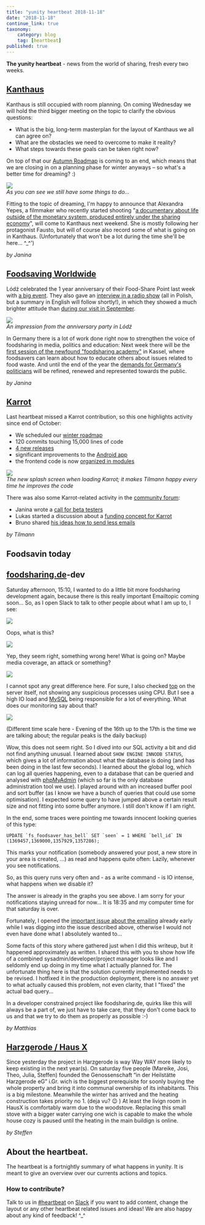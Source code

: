 ```yaml
---
title: "yunity heartbeat 2018-11-18"
date: "2018-11-18"
continue_link: true
taxonomy:
    category: blog
    tag: [heartbeat]
published: true
---
```


**The yunity heartbeat** - news from the world of sharing, fresh every two weeks.

## [Kanthaus](https://kanthaus.online)
Kanthaus is still occupied with room planning. On coming Wednesday we will hold the third bigger meeting on the topic to clarify the obvious questions:
- What is the big, long-term masterplan for the layout of Kanthaus we all can agree on?
- What are the obstacles we need to overcome to make it reality?
- What steps towards these goals can be taken right now?

On top of that our [Autumn Roadmap](https://kanthaus.online/governance/minutes/2018-09-04_roadmap) is coming to an end, which means that we are closing in on a planning phase for winter anyways – so what's a better time for dreaming? :)

![](autumnRoadmap.jpg)<br>
_As you can see we still have some things to do..._

Fitting to the topic of dreaming, I'm happy to announce that Alexandra Yepes, a filmmaker who recently started shooting "[a documentary about life outside of the monetary system, produced entirely under the sharing economy](https://chirimoyafilms.wixsite.com/fausto/)", will come to Kanthaus next weekend. She is mostly following her protagonist Fausto, but will of course also record some of what is going on in Kanthaus. (Unfortunately that won't be a lot during the time she'll be here... ^\_^')

_by Janina_

## [Foodsaving Worldwide](https://foodsaving.world)
Lódź celebrated the 1 year anniversary of their Food-Share Point last week with [a big event](https://www.facebook.com/events/256984375161501/). They also gave an [interview in a radio show](https://www.radiolodz.pl/broadcast_posts/48304-pierwsze-urodziny-lodzkiej-jadlodzielni-jestem-eko) (all in Polish, but a summary in English will follow shortly!), in which they showed a much brighter attitude than [during our visit in September](https://foodsaving.today/en/blog/2018/10/18/fspl-lodz-wroclaw).

![](0lodzAni.jpg)<br>
_An impression from the anniversary party in Lódź_

In Germany there is a lot of work done right now to strengthen the voice of foodsharing in media, politics and education: Next week there will be the [first session of the newfound "foodsharing academy"](https://wiki.foodsharing.de/images/6/6f/Seminarausschreibung_final.pdf) in Kassel, where foodsavers can learn about how to educate others about issues related to food waste. And until the end of the year the [demands for Germany's politicians](https://wiki.foodsharing.de/images/c/c6/Forderugen_lang_2017-12.pdf) will be refined, renewed and represented towards the public.

_by Janina_

## [Karrot](https://karrot.world)

Last heartbeat missed a Karrot contribution, so this one highlights activity since end of October:

- We scheduled our [winter roadmap](https://community.foodsaving.world/t/collecting-feature-requests-for-karrot-winter-2018/134/8?u=tiltec)
- 120 commits touching 15,000 lines of code
- [4 new releases](https://github.com/yunity/karrot-frontend/blob/master/CHANGELOG.md)
- significant improvements to the [Android app](https://play.google.com/store/apps/details?id=world.karrot)
- the frontend code is now [organized in modules](https://docs.karrot.world/frontend-structure.html)

![](Karrot-loading.png?resize=240,470)<br>
_The new splash screen when loading Karrot; it makes Tilmann happy every time he improves the code_

There was also some Karrot-related activity in the [community forum](https://community.foodsaving.world/):

- Janina wrote a [call for beta testers](https://community.foodsaving.world/t/call-for-beta-testers/144)
- Lukas started a discussion about a [funding concept for Karrot](https://community.foodsaving.world/t/funding-concept-for-karrot/136)
- Bruno shared [his ideas how to send less emails](https://community.foodsaving.world/t/improving-notifications-e-mail-and-push/169)


_by Tilmann_

## Foodsavin today

## [foodsharing.de](https://foodsharing.de)-dev
Saturday afternoon, 15:10, I wanted to do a little bit more foodsharing development again, because there is this really important Emailtopic coming soon...
So, as I open Slack to talk to other people about what I am up to, I see:

![](fs_beta_foodsharing_slower_today.png)<br>

Oops, what is this?

![](fsde_response_time.png)<br>

Yep, they seem right, something wrong here! What is going on? Maybe media coverage, an attack or something?

![](fsde_nginx.png)<br>

I cannot spot any great difference here. For sure, I also checked [top](https://en.wikipedia.org/wiki/Top_(software)) on the server itself, not showing any suspicious processes using CPU. But I see a high IO load and [MySQL](https://en.wikipedia.org/wiki/MySQL) being responsible for a lot of everything. What does our monitoring say about that?

![](fsde_database_activity.png)<br>

(Different time scale here - Evening of the 16th up to the 17th is the time we are talking about; the regular peaks is the daily backup)

Wow, this does not seem right. So I dived into our SQL activity a bit and did not find anything unusual. I learned about `SHOW ENGINE INNODB STATUS`, which gives a lot of information about what the database is doing (and has been doing in the last few seconds). I learned about the global log, which can log all queries happening, even to a database that can be queried and analysed with [phpMyAdmin](https://www.phpmyadmin.net/) (which so far is the only database administration tool we use).
I played around with an increased buffer pool and sort buffer (as I know we have a bunch of queries that could use some optimisation). I expected some query to have jumped above a certain result size and not fitting into some buffer anymore. I still don't know if I am right.

In the end, some traces were pointing me towards innocent looking queries of this type:

```
UPDATE `fs_foodsaver_has_bell` SET `seen` = 1 WHERE `bell_id` IN (1369457,1369000,1357929,1357286);
```

This marks your notification (somebody answered your post, a new store in your area is created, ...) as read and happens quite often: Lazily, whenever you see notifications.

So, as this query runs very often and - as a write command - is IO intense, what happens when we disable it?

The answer is already in the graphs you see above. I am sorry for your notifications staying unread for now...
It is 18:35 and my computer time for that saturday is over.

Fortunately, I opened the [important issue about the emailing](https://gitlab.com/foodsharing-dev/foodsharing/issues/385) already early while I was digging into the issue described above, otherwise I would not even have done what I absolutely wanted to...

Some facts of this story where gathered just when I did this writeup, but it happened approximately as written. I shared this with you to show how life of a combined sysadmin/developer/project manager looks like and I seldomly end up doing in my time what I actually planned for.
The unfortunate thing here is that the solution currently implemented needs to be revised. I hotfixed it in the production deployment, there is no answer yet to what actually caused this problem, not even clarity, that I "fixed" the actual bad query...

In a developer constrained project like foodsharing.de, quirks like this will always be a part of, we just have to take care, that they don't come back to us and that we try to do them as properly as possible :-)

_by Matthias_

## [Harzgerode / Haus X](http://freiefeldlage.de/)
Since yesterday the project in Harzgerode is way Way WAY more likely to keep existing in the next year(s).
On saturday five people (Mareike, Josi, Theo, Julia, Steffen) founded the Genossenschaft “in der Heilstätte Harzgerode eG” i.Gr. wich is the biggest prerequisite for soonly buying the whole property and bring it into communal ownership of its inhabitants. This is a big milestone.
Meanwhile the winter has arrived and the heating construction takes priority no 1. (deja vu? :wink: )
At least the livign room in HausX is comfortably warm due to the woodstove. Replacing this small stove with a bigger water carrying one wich is capable to make the whole house cozy is paused until the heating in the main buildign is online.

_by Steffen_


## About the heartbeat.
The heartbeat is a fortnightly summary of what happens in yunity. It is meant to give an overview over our currents actions and topics.

### How to contribute?
Talk to us in [#heartbeat](https://yunity.slack.com/messages/heartbeat/) on [Slack](https://slackin.yunity.org) if you want to add content, change the layout or any other heartbeat related issues and ideas! We are also happy about any kind of feedback! ^\_^
